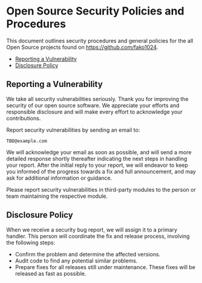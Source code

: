# Open Source Security Policies and Procedures

This document outlines security procedures and general policies for the all
Open Source projects found on https://github.com/fako1024.

  * [Reporting a Vulnerability](#reporting-a-vulnerability)
  * [Disclosure Policy](#disclosure-policy)

## Reporting a Vulnerability 

We take all security vulnerabilities seriously. Thank you for improving
the security of our open source software. We appreciate your efforts and
responsible disclosure and will make every effort to acknowledge your
contributions.

Report security vulnerabilities by sending an email to:
    
    TBD@example.com

We will acknowledge your email as soon as possible, and will send a more
detailed response shortly thereafter indicating the next steps in handling
your report. After the initial reply to your report, we will endeavor to
keep you informed of the progress towards a fix and full announcement, and
may ask for additional information or guidance.

Please report security vulnerabilities in third-party modules to the person
or team maintaining the respective module.

## Disclosure Policy

When we receive a security bug report, we will assign it to a primary handler.
This person will coordinate the fix and release process, involving the following
steps:

  * Confirm the problem and determine the affected versions.
  * Audit code to find any potential similar problems.
  * Prepare fixes for all releases still under maintenance. These fixes
    will be released as fast as possible.
